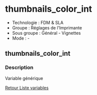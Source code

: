 # thumbnails_color_int

* Technologie : FDM & SLA
* Groupe : Réglages de l'Imprimante
* Sous groupe : Général - Vignettes 
* Mode : -

## thumbnails_color_int

### Description

Variable générique

[Retour Liste variables](variable_list.md)